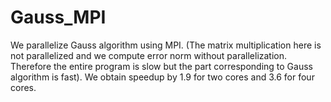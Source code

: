 # Gauss_MPI
We parallelize Gauss algorithm using MPI. (The matrix multiplication here is not parallelized and we compute error norm without parallelization. Therefore the entire program is slow but the part corresponding to Gauss algorithm is fast). We obtain speedup by 1.9 for two cores and 3.6 for four cores.
